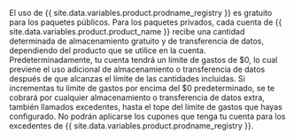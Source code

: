 El uso de {{ site.data.variables.product.prodname_registry }} es gratuito para los paquetes públicos. Para los paquetes privados, cada cuenta de {{ site.data.variables.product.product_name }} recibe una cantidad determinada de almacenamiento gratuito y de transferencia de datos, dependiendo del producto que se utilice en la cuenta. Predeterminadamente, tu cuenta tendrá un límite de gastos de $0, lo cual previene el uso adicional de almacenamiento o transferencia de datos después de que alcanzas el límite de las cantidades incluidas. Si incrementas tu límite de gastos por encima del $0 predeterminado, se te cobrará por cualquier almacenamiento o transferencia de datos extra, también llamados excedentes, hasta el tope del límite de gastos que hayas configurado. No podrán aplicarse los cupones que tenga tu cuenta para los excedentes de {{ site.data.variables.product.prodname_registry }}.
